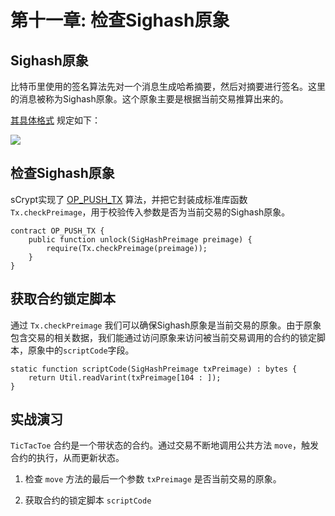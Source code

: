 # 第十一章: 检查Sighash原象

## Sighash原象

比特币里使用的签名算法先对一个消息生成哈希摘要，然后对摘要进行签名。这里的消息被称为Sighash原象。这个原象主要是根据当前交易推算出来的。

[其具体格式](https://github.com/bitcoin-sv/bitcoin-sv/blob/master/doc/abc/replay-protected-sighash.md#digest-algorithm) 规定如下：

![](https://img-blog.csdnimg.cn/20200712222718698.png?x-oss-process=image/watermark,type_ZmFuZ3poZW5naGVpdGk,shadow_10,text_aHR0cHM6Ly9ibG9nLmNzZG4ubmV0L2ZyZWVkb21oZXJv,size_16,color_FFFFFF,t_70#pic_center)

## 检查Sighash原象
sCrypt实现了 [OP_PUSH_TX](https://blog.csdn.net/freedomhero/article/details/107306604?spm=1001.2014.3001.5501) 算法，并把它封装成标准库函数 `Tx.checkPreimage`，用于校验传入参数是否为当前交易的Sighash原象。

```solidity
contract OP_PUSH_TX {
    public function unlock(SigHashPreimage preimage) { 
        require(Tx.checkPreimage(preimage));
    }
}
```


## 获取合约锁定脚本

通过 `Tx.checkPreimage` 我们可以确保Sighash原象是当前交易的原象。由于原象包含交易的相关数据，我们能通过访问原象来访问被当前交易调用的合约的锁定脚本，原象中的`scriptCode`字段。

```solidity
static function scriptCode(SigHashPreimage txPreimage) : bytes {
    return Util.readVarint(txPreimage[104 : ]);
}

```


## 实战演习

`TicTacToe` 合约是一个带状态的合约。通过交易不断地调用公共方法 `move`，触发合约的执行，从而更新状态。

1. 检查 `move` 方法的最后一个参数 `txPreimage` 是否当前交易的原象。

2. 获取合约的锁定脚本 `scriptCode`

